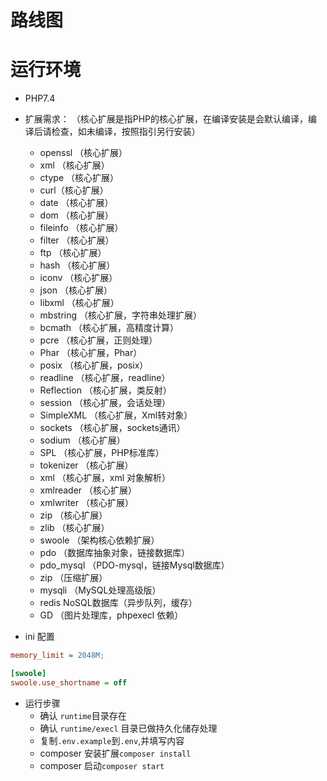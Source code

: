 
# 路线图



# 运行环境
* PHP7.4
* 扩展需求： （核心扩展是指PHP的核心扩展，在编译安装是会默认编译，编译后请检查，如未编译，按照指引另行安装）
    * openssl  （核心扩展）
    * xml （核心扩展）
    * ctype （核心扩展）
    * curl（核心扩展）
    * date （核心扩展） 
    * dom （核心扩展）
    * fileinfo （核心扩展）
    * filter （核心扩展）
    * ftp （核心扩展）
    * hash （核心扩展）
    * iconv （核心扩展）
    * json （核心扩展）
    * libxml （核心扩展）
    * mbstring （核心扩展，字符串处理扩展）
    * bcmath （核心扩展，高精度计算）
    * pcre （核心扩展，正则处理）
    * Phar （核心扩展，Phar）
    * posix （核心扩展，posix）
    * readline （核心扩展，readline）
    * Reflection （核心扩展，类反射）
    * session （核心扩展，会话处理）
    * SimpleXML （核心扩展，Xml转对象）
    * sockets （核心扩展，sockets通讯）
    * sodium （核心扩展）
    * SPL （核心扩展，PHP标准库）
    * tokenizer （核心扩展）
    * xml （核心扩展，xml 对象解析）
    * xmlreader （核心扩展）
    * xmlwriter （核心扩展）
    * zip （核心扩展）
    * zlib （核心扩展）
    * swoole  （架构核心依赖扩展）
    * pdo （数据库抽象对象，链接数据库）
    * pdo_mysql （PDO-mysql，链接Mysql数据库）
    * zip  （压缩扩展）
    * mysqli （MySQL处理高级版）
    * redis NoSQL数据库（异步队列，缓存）
    * GD （图片处理库，phpexecl 依赖）

* ini 配置

```ini
memory_limit = 2048M;

[swoole]
swoole.use_shortname = off


```
* 运行步骤
    * 确认 `runtime`目录存在
    * 确认 `runtime/execl` 目录已做持久化储存处理
    * 复制`.env.example`到`.env`,并填写内容
    * composer 安装扩展`composer install`
    * composer 启动`composer start`
     













